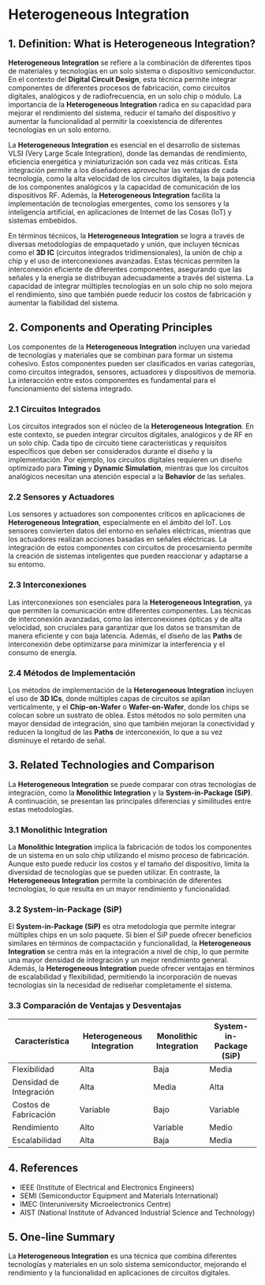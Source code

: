 # Heterogeneous Integration

## 1. Definition: What is **Heterogeneous Integration**?
**Heterogeneous Integration** se refiere a la combinación de diferentes tipos de materiales y tecnologías en un solo sistema o dispositivo semiconductor. En el contexto del **Digital Circuit Design**, esta técnica permite integrar componentes de diferentes procesos de fabricación, como circuitos digitales, analógicos y de radiofrecuencia, en un solo chip o módulo. La importancia de la **Heterogeneous Integration** radica en su capacidad para mejorar el rendimiento del sistema, reducir el tamaño del dispositivo y aumentar la funcionalidad al permitir la coexistencia de diferentes tecnologías en un solo entorno.

La **Heterogeneous Integration** es esencial en el desarrollo de sistemas VLSI (Very Large Scale Integration), donde las demandas de rendimiento, eficiencia energética y miniaturización son cada vez más críticas. Esta integración permite a los diseñadores aprovechar las ventajas de cada tecnología, como la alta velocidad de los circuitos digitales, la baja potencia de los componentes analógicos y la capacidad de comunicación de los dispositivos RF. Además, la **Heterogeneous Integration** facilita la implementación de tecnologías emergentes, como los sensores y la inteligencia artificial, en aplicaciones de Internet de las Cosas (IoT) y sistemas embebidos.

En términos técnicos, la **Heterogeneous Integration** se logra a través de diversas metodologías de empaquetado y unión, que incluyen técnicas como el **3D IC** (circuitos integrados tridimensionales), la unión de chip a chip y el uso de interconexiones avanzadas. Estas técnicas permiten la interconexión eficiente de diferentes componentes, asegurando que las señales y la energía se distribuyan adecuadamente a través del sistema. La capacidad de integrar múltiples tecnologías en un solo chip no solo mejora el rendimiento, sino que también puede reducir los costos de fabricación y aumentar la fiabilidad del sistema.

## 2. Components and Operating Principles
Los componentes de la **Heterogeneous Integration** incluyen una variedad de tecnologías y materiales que se combinan para formar un sistema cohesivo. Estos componentes pueden ser clasificados en varias categorías, como circuitos integrados, sensores, actuadores y dispositivos de memoria. La interacción entre estos componentes es fundamental para el funcionamiento del sistema integrado.

### 2.1 Circuitos Integrados
Los circuitos integrados son el núcleo de la **Heterogeneous Integration**. En este contexto, se pueden integrar circuitos digitales, analógicos y de RF en un solo chip. Cada tipo de circuito tiene características y requisitos específicos que deben ser considerados durante el diseño y la implementación. Por ejemplo, los circuitos digitales requieren un diseño optimizado para **Timing** y **Dynamic Simulation**, mientras que los circuitos analógicos necesitan una atención especial a la **Behavior** de las señales.

### 2.2 Sensores y Actuadores
Los sensores y actuadores son componentes críticos en aplicaciones de **Heterogeneous Integration**, especialmente en el ámbito del IoT. Los sensores convierten datos del entorno en señales eléctricas, mientras que los actuadores realizan acciones basadas en señales eléctricas. La integración de estos componentes con circuitos de procesamiento permite la creación de sistemas inteligentes que pueden reaccionar y adaptarse a su entorno.

### 2.3 Interconexiones
Las interconexiones son esenciales para la **Heterogeneous Integration**, ya que permiten la comunicación entre diferentes componentes. Las técnicas de interconexión avanzadas, como las interconexiones ópticas y de alta velocidad, son cruciales para garantizar que los datos se transmitan de manera eficiente y con baja latencia. Además, el diseño de las **Paths** de interconexión debe optimizarse para minimizar la interferencia y el consumo de energía.

### 2.4 Métodos de Implementación
Los métodos de implementación de la **Heterogeneous Integration** incluyen el uso de **3D ICs**, donde múltiples capas de circuitos se apilan verticalmente, y el **Chip-on-Wafer** o **Wafer-on-Wafer**, donde los chips se colocan sobre un sustrato de oblea. Estos métodos no solo permiten una mayor densidad de integración, sino que también mejoran la conectividad y reducen la longitud de las **Paths** de interconexión, lo que a su vez disminuye el retardo de señal.

## 3. Related Technologies and Comparison
La **Heterogeneous Integration** se puede comparar con otras tecnologías de integración, como la **Monolithic Integration** y la **System-in-Package (SiP)**. A continuación, se presentan las principales diferencias y similitudes entre estas metodologías.

### 3.1 Monolithic Integration
La **Monolithic Integration** implica la fabricación de todos los componentes de un sistema en un solo chip utilizando el mismo proceso de fabricación. Aunque esto puede reducir los costos y el tamaño del dispositivo, limita la diversidad de tecnologías que se pueden utilizar. En contraste, la **Heterogeneous Integration** permite la combinación de diferentes tecnologías, lo que resulta en un mayor rendimiento y funcionalidad.

### 3.2 System-in-Package (SiP)
El **System-in-Package (SiP)** es otra metodología que permite integrar múltiples chips en un solo paquete. Si bien el SiP puede ofrecer beneficios similares en términos de compactación y funcionalidad, la **Heterogeneous Integration** se centra más en la integración a nivel de chip, lo que permite una mayor densidad de integración y un mejor rendimiento general. Además, la **Heterogeneous Integration** puede ofrecer ventajas en términos de escalabilidad y flexibilidad, permitiendo la incorporación de nuevas tecnologías sin la necesidad de rediseñar completamente el sistema.

### 3.3 Comparación de Ventajas y Desventajas
| Característica                   | Heterogeneous Integration | Monolithic Integration | System-in-Package (SiP) |
|----------------------------------|--------------------------|------------------------|--------------------------|
| Flexibilidad                     | Alta                     | Baja                   | Media                    |
| Densidad de Integración          | Alta                     | Media                  | Alta                     |
| Costos de Fabricación            | Variable                 | Bajo                   | Variable                 |
| Rendimiento                      | Alto                     | Variable               | Medio                    |
| Escalabilidad                    | Alta                     | Baja                   | Media                    |

## 4. References
- IEEE (Institute of Electrical and Electronics Engineers)
- SEMI (Semiconductor Equipment and Materials International)
- IMEC (Interuniversity Microelectronics Centre)
- AIST (National Institute of Advanced Industrial Science and Technology)

## 5. One-line Summary
La **Heterogeneous Integration** es una técnica que combina diferentes tecnologías y materiales en un solo sistema semiconductor, mejorando el rendimiento y la funcionalidad en aplicaciones de circuitos digitales.